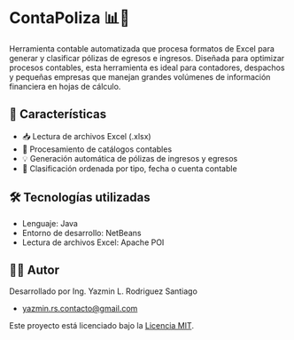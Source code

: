 # ContaPoliza 📊📁

Herramienta contable automatizada que procesa formatos de Excel para generar y clasificar pólizas de egresos e ingresos. Diseñada para optimizar procesos contables, esta herramienta es ideal para contadores, despachos y pequeñas empresas que manejan grandes volúmenes de información financiera en hojas de cálculo.

## 🚀 Características

- 📥 Lectura de archivos Excel (.xlsx)
- 🧾 Procesamiento de catálogos contables
- 💡 Generación automática de pólizas de ingresos y egresos
- 📂 Clasificación ordenada por tipo, fecha o cuenta contable

## 🛠️ Tecnologías utilizadas

- Lenguaje: Java
- Entorno de desarrollo: NetBeans
- Lectura de archivos Excel: Apache POI

## 👨‍💻 Autor
Desarrollado por Ing. Yazmin L. Rodriguez Santiago
- yazmin.rs.contacto@gmail.com


Este proyecto está licenciado bajo la [Licencia MIT](LICENSE).

